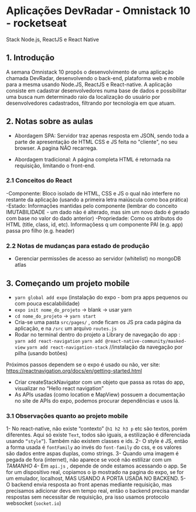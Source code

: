 
# Aplicações DevRadar - Omnistack 10 - rocketseat
Stack Node.js, ReactJS e React Native

## 1. Introdução

  A semana Omnistack 10 propôs o desenvolvimento de uma aplicação chamada DevRadar, desenvolvendo o back-end, plataforma web e mobile para a mesma usando Node.JS, ReactJS e React-native.
  A aplicação consiste em cadastrar desenvolvedores numa base de dados e possibilitar uma busca num determinado raio da localização do usuário por desenvolvedores cadastrados, filtrando por tecnologia em que atuam.


## 2. Notas sobre as aulas

- Abordagem SPA: Servidor traz apenas resposta em JSON, sendo toda a parte de apresentação de HTML CSS e JS
feita no "cliente", no seu browser. A pagina NÃO recarrega.

- Abordagem tradicional: A página completa HTML é retornada na requisição, limitando o front-end. 


### 2.1 Conceitos do React

-Componente: Bloco isolado de HTML, CSS e JS o qual não interfere no restante da aplicação (usando a primeira letra maiúscula como boa prática)
-Estado: Informações mantidas pelo componente (lembrar do conceito IMUTABILIDADE - um dado não é alterado, mas sim um novo dado é gerado com base no valor do dado anterior)
-Propriedade: Como os atributos do HTML (title, class, id, etc). Informaçõess q um componente PAI (e.g. app) passa pro filho (e.g. header)



### 2.2 Notas de mudanças para estado de produção
- Gerenciar permissões de acesso ao servidor (whitelist) no mongoDB atlas


## 3. Começando um projeto mobile 
-  `yarn global add expo` (instalação do expo - bom pra apps pequenos ou com pouca escalabilidade)
- `expo init nome_do_projeto` -> blank -> usar yarn
- `cd nome_do_projeto` -> `yarn start`
- Cria-se uma pasta `src/pages/` , onde ficam os JS pra cada página da aplicação, e na `/src` um arquivo `routes.js`
- Rodar no terminal dentro do projeto a Library de navegação do app :
`yarn add react-navigation`
`yarn add @react-native-community/masked-view`
`yarn add react-navigation-stack` //instalação da navegação por pilha (usando botões)

Próximos passos dependem se o expo é usado ou não, ver site: https://reactnavigation.org/docs/en/getting-started.html

- Criar createStackNavigator com um objeto que passa as rotas do app, visualizar no “Hello react navigation” 
- As APIs usadas (como location e MapView) possuem a documentação no site de APIs do expo, podemos procurar dependências e usos lá.

### 3.1 Observações quanto ao projeto mobile
1- No react-native, não existe “contexto” (`h1 h2 h3 p` etc são textos, porém diferentes. Aqui só existe `Text`, todos são iguais, a estilização é diferenciada usando `“style”`). Também não existem classes e ids.
2- O style é JS, então a forma usada é `fontFamily` ao invés do `font-family` do css, e os valores são dados entre aspas duplas, como strings.
3- Quando uma imagem é pegada de fora (internet), não aparece se você não estilizar com um *TAMANHO*
4- Em `api.js` , depende de onde estamos acessando o app. Se for um dispositivo real, copiamos o ip mostrado na pagina do expo, se for um emulador, localhost, MAS USANDO A PORTA USADA NO BACKEND.
5- O backend envia resposta ao front apenas mediante requisição, mas precisamos adicionar devs em tempo real, então o backend precisa mandar respostas sem necessitar de requisição, pra isso usamos protocolo websocket (`socket.io`) 


